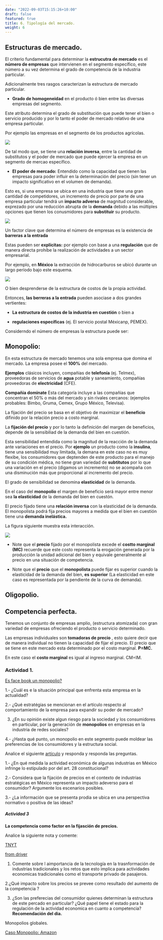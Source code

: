 ```yaml
---
date: "2022-09-03T15:15:26+10:00"
draft: false
featured: true
title: 6. Tipología del mercado. 
weight: 6
---
```


## Estructuras de mercado.

El criterio fundamental para determinar la **estrucutra de mercado** es el **número de empresas** que intervienen en el segmento específico, este número a su vez determina el grado de competencia de la industria particular. 

Adicionalmente tres rasgos caracterizan la estructura de mercado particular.

+ **Grado de homogeneidad** en el producto ó bien entre las diversas empresas del segmento. 

Este atributo determina el grado de substitución que puede tener el bien o servicio producido  y por lo tanto el poder de mercado relativo de una empresa particular. 

Por ejemplo las empresas en el segmento de los productos agrícolas.

![](/images/agricultura.jpg)


De tal modo que, se tiene una **relación inversa**, entre la cantidad de substitutos  y el poder de mercado que puede ejercer la empresa en un segmento de mercao específico.


+ **El poder de mercado:** Entendido como la capacidad que tienen las empresas para poder influir en la determinación del precio (sin tener un impacto significativo en el volumen de demanda).

Esto es, si una empresa se ubica en una industria que tiene una gran cantidad de competidores, un incremento de precio por parte de una empresa particular tendrá un **impacto adverso** de magnitud considerable, exprezado por una reducción abrupta de la **demanda** debido a las múltiples opciones que tienen los conusmidores para **substituir** su producto.

![](/images/bayer.jpg)

Un factor clave que determina el número de empresas es la existencia de **barreras a la entrada**

Estas pueden ser **explícitas:** por ejemplo con base a una **regulación** que de manera directa prohíbe la realización de actividades a un sector empresarial.

Por ejemplo, en **México** la extracción de hidrocarburos se ubicó durante un largo período bajo este esquema. 

![](/images/pemex.jpg)

O bien desprenderse de la estructura de costos de la propia actividad.

Entonces, **las berreras a la entrada**  pueden asociase a dos grandes vertientes: 

+ **La estructura de costos de la industria en cuestión** o bien a 

+ **regulaciones específicas** (ej. El servicio postal Méxicanp, PEMEX). 


Considerndo el número de empresas la estructura puede ser: 

## Monopolio: 

En esta estructura de mercado tenemos una sola empresa que domina el mercado. La empresa posee el **100%** del mercado. 

**Ejemplos** clásicos incluyen, compañias de **telefonía** (ej. Telmex), proveedoras de servicios de **agua** potable y saneamiento, compañías proveedoras de **electricidad**  (CFE).

**Compañia dominate** Esta categoría incluye a las compañias que concentran el 50% o más del mercado y sin rivales cercanos: (ejemplos probables: Bimbo, Gruma, Cemex, Grupo México, Televisa).


La fijación del precio se basa  en el objetivo de maximizar el  **beneficio** difinido por la relación precio a costo marginal.

La **fijación del precio** y por lo tanto la definición del margen de beneficios, depende de la sensibiliad de la demanda del bien en cuestión.  

Esta sensibilidad entendida como la magnitud de la reacción de la demanda ante variaciones en el precio. 
Por **ejemplo** un producto como la **insulina**, tiene una sensibilidad muy limitada, la demana en este caso no es muy flexibe, los consumidores que deptenden de este producto para el manejo de su condición médica, no tiene gran variedad de **subtitutos** por lo que una variación en el precio (digamos un incremento) no se acompaña con una disminución más que proporcional al incremento del precio. 

El grado de sensibilidad se denomina **elasticidad** de la demanda. 

En el caso del **monopolio** el margen de beneficio será mayor entre menor sea **la elasticidad** de la demanda del bien en cuestón. 

El precio fijado tiene una **relación inversa** con la elasticidad de la demanda. El monopolista podrá fija precios mayores a medida que el bien en cuestión tiene una **demanda inelástica.**

La figura siguiente muestra esta interacción.

![](/images/precio_monopolio.jpg)


+ Note que el **precio** fijado por el monopolista excede el **costto marginal (MC)** recuerde que este costo representa la erogación generada por la producción la unidad adicional del bien y equivale generalmente al precio en una situación de competencia.


+ Note que el **precio** que el **monopolista** puede fijar es superior cuando la elasticidad de la demanda del bien, **es superior**  (La elasticidad en este caso es representada por la pendiente de la curva de demanda).





## Oligopolio.


## Competencia perfecta.


Tenemos un conjunto de empresas amplio, (estructura atomizada) con gran variedad de empresas ofreciendo el producto o servicio determinado.


Las empresas individuales son **tomadoras de precio** , esto quiere decir que de manera individual no tienen la capacidad de fijar el precio. El precio que se tiene en este mercado esta determinado por el costo marginal. **P=MC.**

En este caso el **costo marginal** es igual al ingreso marginal. CM=IM.

### Actividad 1. 

[Es face book un monopolio?](https://www.economist.com/business/2021/07/03/is-facebook-a-monopolist)


1.- ¿Cuál es e la situación principal que enfrenta esta empresa en la actualidad? 

2.- ¿Qué estratégias se mencionan en el artículo respecto al comportamiento de la empresa para expandir su poder de mercado?  

3. ¿En su opinión existe algun riesgo para la sociedad y los consumidores en particular, por la  generación de **monopolios** en empresas en la industria de redes sociales?  

4.- ¿Hasta qué punto, un monopolio  en este segmento puede moldear las preferencias de los consumidores y la estructura social.




Analice el siguiente [artículo](https://www.jornada.com.mx/2006/12/03/index.php?section=politica&article=024a2pol) y responda y responda las preguntas.


1.- ¿En qué medida la actividad económica de algunas industrias en México infringe lo estipulado por del art. 28 constitucional?

2.- Considera que la fijación de precios en el contexto de industrias estratégicas  en México representa un impacto adeverso para el consumidor? Argumente los escenarios posibles.

3.- ¿La información que se presenta prodia se ubica en una perspectiva   normativo o positiva de las ideas?  






##### Actividad 3 

**La competencia como factor en la fijasción de precios.**


Analice la siguiente nota y comente:

[TNYT](https://archive.nytimes.com/bits.blogs.nytimes.com/2014/08/14/uber-to-fight-ban-in-berlin/?searchResultPosition=5) 

[from driver](https://drive.google.com/file/d/1n91af2bqL9vtmaW3Gx4_ANod1sc2zbIe/view?usp=sharing)

1. Comente sobre l aimportancia de la tecnología en la trasnformación de industrias tradicionales y los retos que esto implica para actividades economicas tradicionales como el transporte privado de pasajeros.


2.¿Qué impacto sobre los precios se prevee como resultado del aumento de la competencia ? 


3. ¿Son las preferecias del consumidor quienes determinan la estructura de este percado en particular? ¿Qué papel tiene el estado para la regulación de la actividad economica en cuanto a competencia? 
**Recomendación del dia.**


Monopolios globales.

[Caso Monopolio: Amazon](https://www.youtube.com/watch?v=-IKSEVsHens)
